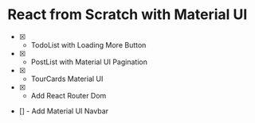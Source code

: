 # React from Scratch with Material UI

- [x] - TodoList with Loading More Button
- [x] - PostList with Material UI Pagination
- [x] - TourCards Material UI
- [x] - Add React Router Dom
- [] - Add Material UI Navbar
